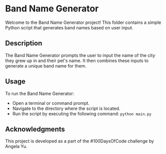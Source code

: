 # Band Name Generator

Welcome to the Band Name Generator project! This folder contains a simple Python script that generates band names based on user input.

## Description

The Band Name Generator prompts the user to input the name of the city they grew up in and their pet's name. It then combines these inputs to generate a unique band name for them.

## Usage

To run the Band Name Generator:
- Open a terminal or command prompt.
- Navigate to the directory where the script is located.
- Run the script by executing the following command:
``python main.py``

## Acknowledgments
This project is developed as a part of the #100DaysOfCode challenge by Angela Yu.

